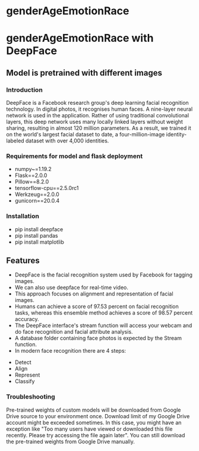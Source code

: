 # genderAgeEmotionRace
# genderAgeEmotionRace with DeepFace
## Model is pretrained with different images
### Introduction

DeepFace is a Facebook research group's deep learning facial recognition technology. In digital photos, it recognises human faces. A nine-layer neural network is used in the application. Rather of using traditional convolutional layers, this deep network uses many locally linked layers without weight sharing, resulting in almost 120 million parameters. As a result, we trained it on the world's largest facial dataset to date, a four-million-image identity-labeled dataset with over 4,000 identities.


### Requirements for model and flask deployment
* numpy~=1.19.2
* Flask==2.0.0
* Pillow==8.2.0
* tensorflow-cpu==2.5.0rc1
* Werkzeug==2.0.0
* gunicorn==20.0.4


### Installation
* pip install deepface
* pip install pandas
* pip install matplotlib


## Features

- DeepFace is the facial recognition system used by Facebook for tagging images.
- We can also use deepface for real-time video.
- This approach focuses on alignment and representation of facial images. 
- Humans can achieve a score of 97.53 percent on facial recognition tasks, whereas this ensemble method achieves a score of 98.57 percent accuracy.
- The DeepFace interface's stream function will access your webcam and do face recognition and facial attribute analysis. 
- A database folder containing face photos is expected by the Stream function.
- In modern face recognition there are 4 steps:

* Detect
* Align
* Represent
* Classify


### Troubleshooting

Pre-trained weights of custom models will be downloaded from Google Drive source to your environment once. Download limit of my Google Drive account might be exceeded sometimes. In this case, you might have an exception like "Too many users have viewed or downloaded this file recently. Please try accessing the file again later". You can still download the pre-trained weights from Google Drive manually.
